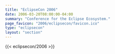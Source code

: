 ```yaml
---
title: "EclipseCon 2006"
date: 2006-03-20T08:00:00-04:00
summary: "Conference for the Eclipse Ecosystem."
page_favicon: "2006/eclipsecon/favicon.ico"
type: "eclipsecon"
layout: "section"
---
```


{{< eclipsecon/2006 >}}